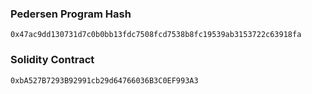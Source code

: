 ### Pedersen Program Hash

```
0x47ac9dd130731d7c0b0bb13fdc7508fcd7538b8fc19539ab3153722c63918fa
```

### Solidity Contract

```
0xbA527B7293B92991cb29d64766036B3C0EF993A3
```
